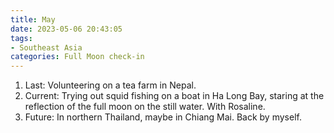 ```yaml
---
title: May
date: 2023-05-06 20:43:05
tags: 
- Southeast Asia
categories: Full Moon check-in
---
```

1. Last: Volunteering on a tea farm in Nepal.
2. Current: Trying out squid fishing on a boat in Ha Long Bay, staring at the reflection of the full moon on the still water. With Rosaline.
3. Future: In northern Thailand, maybe in Chiang Mai. Back by myself.